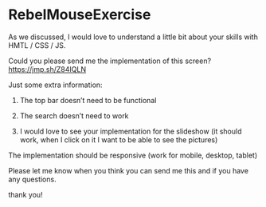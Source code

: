 # RebelMouseExercise

As we discussed, I would love to understand a little bit about your skills with HMTL / CSS / JS.


Could you please send me the implementation of this screen? https://jmp.sh/Z84IQLN 




Just some extra information:


1. The top bar doesn’t need to be functional


2. The search doesn’t need to work


3. I would love to see your implementation for the slideshow (it should work, when I click on it I want to be able to see the pictures)


The implementation should be responsive (work for mobile, desktop, tablet)



Please let me know when you think you can send me this and if you have any questions.



thank you!